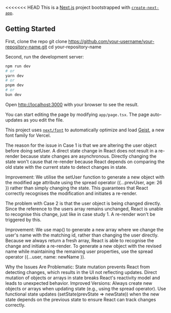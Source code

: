 <<<<<<< HEAD
This is a [Next.js](https://nextjs.org) project bootstrapped with [`create-next-app`](https://nextjs.org/docs/app/api-reference/cli/create-next-app).

## Getting Started
First, clone the repo 
git clone https://github.com/your-username/your-repository-name.git
cd your-repository-name

Second, run the development server:

```bash
npm run dev
# or
yarn dev
# or
pnpm dev
# or
bun dev
```

Open [http://localhost:3000](http://localhost:3000) with your browser to see the result.

You can start editing the page by modifying `app/page.tsx`. The page auto-updates as you edit the file.

This project uses [`next/font`](https://nextjs.org/docs/app/building-your-application/optimizing/fonts) to automatically optimize and load [Geist](https://vercel.com/font), a new font family for Vercel.


The reason for the issue in Case 1 is that we are altering the user object before doing setUser.  A direct state change in React does not result in a re-render because state changes are asynchronous.  Directly changing the state won't cause that re-render because React depends on comparing the old state with the current state to detect changes in state.

 Improvement: We utilise the setUser function to generate a new object with the modified age attribute using the spread operator ({...prevUser, age: 26 }) rather than simply changing the state.  This guarantees that React correctly recognises the modification and initiates a re-render.


The problem with Case 2 is that the user object is being changed directly.  Since the reference to the users array remains unchanged, React is unable to recognise this change, just like in case study 1.  A re-render won't be triggered by this.

 Improvement: We use map() to generate a new array where we change the user's name with the matching id, rather than changing the user directly.  Because we always return a fresh array, React is able to recognise the change and initiate a re-render.  To generate a new object with the revised name while maintaining the remaining user properties, use the spread operator ({...user, name: newName }).


Why the Issues Are Problematic:
State mutation prevents React from detecting changes, which results in the UI not reflecting updates.
Direct mutation of objects or arrays in state breaks React's reactivity model and leads to unexpected behavior.
Improved Versions:
Always create new objects or arrays when updating state (e.g., using the spread operator).
Use functional state updates (setState(prevState => newState)) when the new state depends on the previous state to ensure React can track changes correctly.

